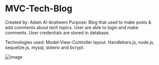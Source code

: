 # MVC-Tech-Blog

Created by: Adam Al-ibraheem
Purpose: Blog that used to make posts & add comments about tech topics. User are able to login and make comments. User credentials are stored in database.

Technologies used: Model-View-Controller layout. Handlebars.js, node.js, sequelize.js, mysql, dotenv and bcrypt.

![image](https://user-images.githubusercontent.com/47041038/156435122-dfcedb1e-398e-4688-a5ae-4c76e0bffa53.png)
